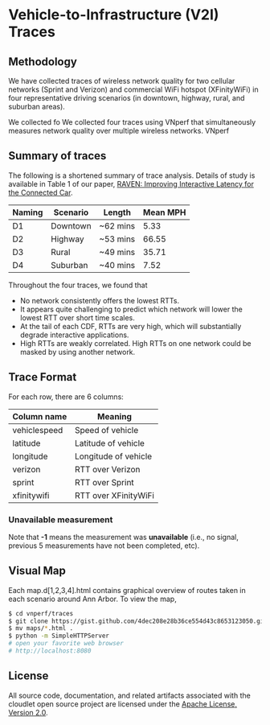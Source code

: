 # Vehicle-to-Infrastructure (V2I) Traces


## Methodology
We have collected traces of wireless network quality for two cellular networks
(Sprint and Verizon) and commercial WiFi hotspot (XFinityWiFi) in four
representative driving scenarios (in downtown, highway, rural, and suburban
areas). 


We collected fo
We collected four traces using VNperf that simultaneously measures network
quality over multiple wireless networks. VNperf


## Summary of traces
The following is a shortened summary of trace analysis.  Details of study is
available in Table 1 of our paper, [RAVEN: Improving Interactive Latency
for the Connected Car](https://goo.gl/JNgHDu). 

| Naming | Scenario | Length | Mean MPH |
| ------ | -------- | ------ | -------- |
| D1 | Downtown | ~62 mins | 5.33 |
| D2 | Highway | ~53 mins | 66.55 |
| D3 | Rural | ~49 mins | 35.71 | 
| D4 | Suburban | ~40 mins | 7.52 |

Throughout the four traces, we found that 
* No network consistently offers the lowest RTTs.
* It appears quite challenging to predict which network will lower the lowest
  RTT over short time scales.
* At the tail of each CDF, RTTs are very high, which will substantially degrade
  interactive applications.
* High RTTs are weakly correlated. High RTTs on one network could be masked by
  using another network.

## Trace Format
For each row, there are 6 columns:

| Column name  | Meaning  | 
| ------------ | --------- |
| vehiclespeed| Speed of vehicle|
| latitude| Latitude of vehicle|
| longitude| Longitude of vehicle|
| verizon| RTT over Verizon|
| sprint| RTT over Sprint|
| xfinitywifi| RTT over XFinityWiFi|

### Unavailable measurement
Note that **-1** means the measurement was **unavailable** (i.e., no signal,
previous 5 measurements have not been completed, etc).

## Visual Map 
Each map.d[1,2,3,4].html contains graphical overview of routes taken in each
scenario around Ann Arbor. To view the map, 
```bash
$ cd vnperf/traces
$ git clone https://gist.github.com/4dec208e28b36ce554d43c8653123050.git maps/
$ mv maps/*.html .
$ python -m SimpleHTTPServer
# open your favorite web browser
# http://localhost:8080
```

## License
All source code, documentation, and related artifacts associated with the
cloudlet open source project are licensed under the [Apache License, Version
2.0](http://www.apache.org/licenses/LICENSE-2.0.html).
